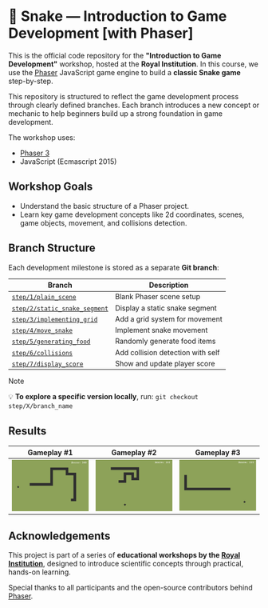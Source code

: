 # 🐍 Snake — Introduction to Game Development [with Phaser]

This is the official code repository for the **"Introduction to Game Development"** workshop, hosted at the **Royal Institution**. In this course, we use the [Phaser](https://phaser.io/) JavaScript game engine to build a **classic Snake game** step-by-step.

This repository is structured to reflect the game development process through clearly defined branches. Each branch introduces a new concept or mechanic to help beginners build up a strong foundation in game development.

The workshop uses:
- [Phaser 3](https://phaser.io/phaser3)
- JavaScript (Ecmascript 2015)

## Workshop Goals

- Understand the basic structure of a Phaser project.
- Learn key game development concepts like 2d coordinates, scenes, game objects, movement, and collisions detection.


## Branch Structure

Each development milestone is stored as a separate **Git branch**:

| Branch | Description |
|--------|-------------|
| [`step/1/plain_scene`](https://github.com/st235/RoyalInstitution.IntroductionToGameDevelopment/tree/step/1/plain_scene) | Blank Phaser scene setup |
| [`step/2/static_snake_segment`](https://github.com/st235/RoyalInstitution.IntroductionToGameDevelopment/tree/step/2/static_snake_segment) | Display a static snake segment |
| [`step/3/implementing_grid`](https://github.com/st235/RoyalInstitution.IntroductionToGameDevelopment/tree/step/3/implementing_grid) | Add a grid system for movement |
| [`step/4/move_snake`](https://github.com/st235/RoyalInstitution.IntroductionToGameDevelopment/tree/step/4/move_snake) | Implement snake movement |
| [`step/5/generating_food`](https://github.com/st235/RoyalInstitution.IntroductionToGameDevelopment/tree/step/5/generating_food) | Randomly generate food items |
| [`step/6/collisions`](https://github.com/st235/RoyalInstitution.IntroductionToGameDevelopment/tree/step/6/collisions) | Add collision detection with self |
| [`step/7/display_score`](https://github.com/st235/RoyalInstitution.IntroductionToGameDevelopment/tree/step/7/display_score) | Show and update player score |

> [!NOTE]
> 💡 **To explore a specific version locally**, run:
> `git checkout step/X/branch_name`

## Results

| Gameplay #1 | Gameplay #2 | Gameplay #3 |
| ----- | ----- | ----- |
| ![Gameplay Alt. 1](./assets/game_alt1.png) | ![Gameplay Alt. 2](./assets/game_alt2.png) | ![Gameplay Alt. 3](./assets/game_alt3.png) |


## Acknowledgements

This project is part of a series of **educational workshops by the [Royal Institution](https://www.rigb.org/)**, designed to introduce scientific concepts through practical, hands-on learning.

Special thanks to all participants and the open-source contributors behind [Phaser](https://phaser.io/).
